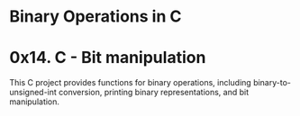 # Binary Operations in C
# 0x14. C - Bit manipulation

This C project provides functions for binary operations, including binary-to-unsigned-int conversion, printing binary representations, and bit manipulation.

